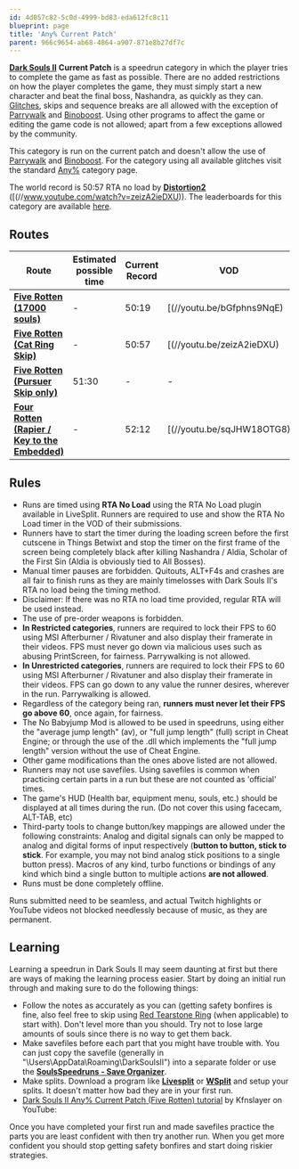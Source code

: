 ```yaml
---
id: 4d057c82-5c0d-4999-bd83-eda612fc8c11
blueprint: page
title: 'Any% Current Patch'
parent: 966c9654-ab68-4864-a907-871e8b27df7c
---
```

[**Dark Souls II**](/darksouls2)  **Current Patch** is a speedrun category in which the player tries to complete the game as fast as possible. There are no added restrictions on how the player completes the game, they must simply start a new character and beat the final boss, Nashandra, as quickly as they can. [Glitches](/glitches), skips and sequence breaks are all allowed with the exception of [Parrywalk](/parrywalk) and [Binoboost](/binoboost). Using other programs to affect the game or editing the game code is not allowed; apart from a few exceptions allowed by the community.

This category is run on the current patch and doesn't allow the use of [Parrywalk](/parrywalk) and [Binoboost](/binoboost). For the category using all available glitches visit the standard [Any%](/any-darksouls2) category page.

The world record is 50:57 RTA no load by [**Distortion2**](//twitch.tv/distortion2) ([(//www.youtube.com/watch?v=zeizA2ieDXU)). The leaderboards for this category are available [here](//darksouls2-leaderboardanypercent-no-oob/bb).

## Routes

| Route | Estimated possible time | Current Record | VOD |
| --- | --- | --- | --- |
| [**Five Rotten (17000 souls)**](https://cdn.discordapp.com/attachments/270540244586201088/738038090379165696/Any__CP_notes_v01.pdf) | - | 50:19 | [(//youtu.be/bGfphns9NqE) |
| [**Five Rotten (Cat Ring Skip)**](http://docs.google.com/spreadsheets/d/1Z9A2zlMx7Ub5uuH3kXqITmRl7M-lPt61TT8EtXpruRM/edit?usp=sharing) | - | 50:57 | [(//youtu.be/zeizA2ieDXU) |
| [**Five Rotten (Pursuer Skip only)**](//pastebin.com/MPkz7Rcj) | 51:30 | - | - |
| [**Four Rotten (Rapier / Key to the Embedded)**](//wiki.speedsouls.com/Four_Rotten) | - | 52:12 | [(//youtu.be/sqJHW18OTG8) |

## Rules

- Runs are timed using **RTA No Load** using the RTA No Load plugin available in LiveSplit. Runners are required to use and show the RTA No Load timer in the VOD of their submissions.
- Runners have to start the timer during the loading screen before the first cutscene in Things Betwixt and stop the timer on the first frame of the screen being completely black after killing Nashandra / Aldia, Scholar of the First Sin (Aldia is obviously tied to All Bosses).
- Manual timer pauses are forbidden. Quitouts, ALT+F4s and crashes are all fair to finish runs as they are mainly timelosses with Dark Souls II's RTA no load being the timing method.
- Disclaimer: If there was no RTA no load time provided, regular RTA will be used instead.
- The use of pre-order weapons is forbidden.
- **In Restricted categories**, runners are required to lock their FPS to 60 using MSI Afterburner / Rivatuner and also display their framerate in their videos. FPS must never go down via malicious uses such as abusing PrintScreen, for fairness. Parrywalking is not allowed.
- **In Unrestricted categories**, runners are required to lock their FPS to 60 using MSI Afterburner / Rivatuner and also display their framerate in their videos. FPS can go down to any value the runner desires, wherever in the run. Parrywalking is allowed.
- Regardless of the category being ran, **runners must never let their FPS go above 60**, once again, for fairness.
- The No Babyjump Mod is allowed to be used in speedruns, using either the "average jump length" (av), or "full jump length" (full) script in Cheat Engine; or through the use of the .dll which implements the "full jump length" version without the use of Cheat Engine.
- Other game modifications than the ones above listed are not allowed.
- Runners may not use savefiles. Using savefiles is common when practicing certain parts in a run but these are not counted as 'official' times.
- The game's HUD (Health bar, equipment menu, souls, etc.) should be displayed at all times during the run. (Do not cover this using facecam, ALT-TAB, etc)
- Third-party tools to change button/key mappings are allowed under the following constraints: Analog and digital signals can only be mapped to analog and digital forms of input respectively (**button to button, stick to stick**. For example, you may not bind analog stick positions to a single button press). Macros of any kind, turbo functions or bindings of any kind which bind a single button to multiple actions **are not allowed**.
- Runs must be done completely offline.

Runs submitted need to be seamless, and actual Twitch highlights or YouTube videos not blocked needlessly because of music, as they are permanent.

## Learning

Learning a speedrun in Dark Souls II may seem daunting at first but there are ways of making the learning process easier. Start by doing an initial run through and making sure to do the following things:

- Follow the notes as accurately as you can (getting safety bonfires is fine, also feel free to skip using [Red Tearstone Ring](//darksouls2.wikidot.com/red-tearstone-ring) (when applicable) to start with). Don't level more than you should. Try not to lose large amounts of souls since there is no way to get them back.
- Make savefiles before each part that you might have trouble with. You can just copy the savefile (generally in "\Users<YourName>\AppData\Roaming\DarkSoulsII<SomeCode>") into a separate folder or use the [**SoulsSpeedruns - Save Organizer**](https://github.com/Kahmul/SoulsSpeedruns-Save-Organizer/releases).
- Make splits. Download a program like [**Livesplit**](//livesplit.org/) or [**WSplit**](//www.mediafire.com/download/x6e6g8d0m5daa3q/WSplit+1.5.2.zip) and setup your splits. It doesn't matter how bad they are in your first run.
- [Dark Souls II Any% Current Patch (Five Rotten) tutorial](//youtu.be/Hi-jQ9dt-0w) by Kfnslayer on YouTube:

Once you have completed your first run and made savefiles practice the parts you are least confident with then try another run. When you get more confident you should stop getting safety bonfires and start doing riskier strategies.
